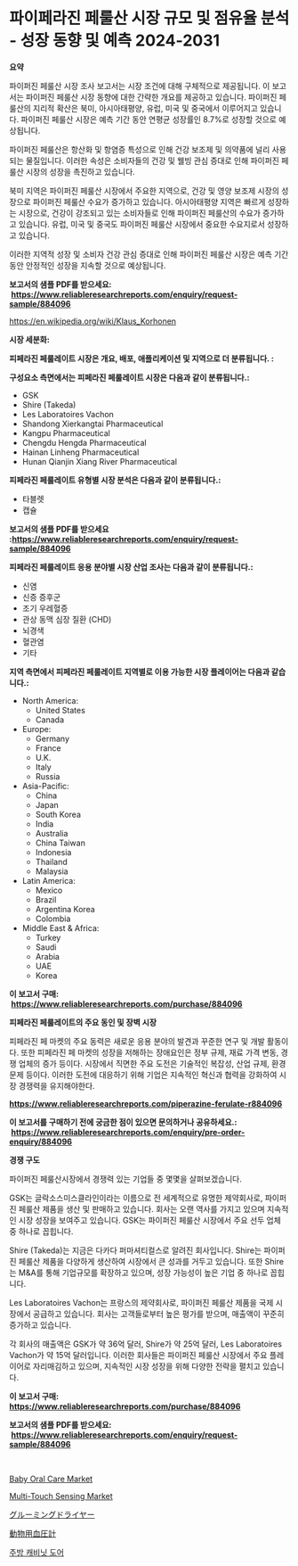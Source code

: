 <p><h1>파이페라진 페룰산 시장 규모 및 점유율 분석 - 성장 동향 및 예측 2024-2031</h1></p><p><strong>요약</strong></p>
<p><p>파이퍼진 페룰산 시장 조사 보고서는 시장 조건에 대해 구체적으로 제공됩니다. 이 보고서는 파이퍼진 페룰산 시장 동향에 대한 간략한 개요를 제공하고 있습니다. 파이퍼진 페룰산의 지리적 확산은 북미, 아시아태평양, 유럽, 미국 및 중국에서 이루어지고 있습니다. 파이퍼진 페룰산 시장은 예측 기간 동안 연평균 성장률인 8.7%로 성장할 것으로 예상됩니다.</p><p>파이퍼진 페룰산은 항산화 및 항염증 특성으로 인해 건강 보조제 및 의약품에 널리 사용되는 물질입니다. 이러한 속성은 소비자들의 건강 및 웰빙 관심 증대로 인해 파이퍼진 페룰산 시장의 성장을 촉진하고 있습니다.</p><p>북미 지역은 파이퍼진 페룰산 시장에서 주요한 지역으로, 건강 및 영양 보조제 시장의 성장으로 파이퍼진 페룰산 수요가 증가하고 있습니다. 아시아태평양 지역은 빠르게 성장하는 시장으로, 건강이 강조되고 있는 소비자들로 인해 파이퍼진 페룰산의 수요가 증가하고 있습니다. 유럽, 미국 및 중국도 파이퍼진 페룰산 시장에서 중요한 수요지로서 성장하고 있습니다.</p><p>이러한 지역적 성장 및 소비자 건강 관심 증대로 인해 파이퍼진 페룰산 시장은 예측 기간 동안 안정적인 성장을 지속할 것으로 예상됩니다.</p></p>
<p><strong>보고서의 샘플 PDF를 받으세요: &nbsp;<a href="https://www.reliableresearchreports.com/enquiry/request-sample/884096">https://www.reliableresearchreports.com/enquiry/request-sample/884096</a></strong></p>
<p><a href="https://en.wikipedia.org/wiki/Klaus_Korhonen">https://en.wikipedia.org/wiki/Klaus_Korhonen</a></p>
<p><strong>시장 세분화:</strong></p>
<p><strong> 피페라진 페룰레이트 시장은 개요, 배포, 애플리케이션 및 지역으로 더 분류됩니다. :</strong></p>
<p><strong>구성요소 측면에서는 피페라진 페룰레이트 시장은 다음과 같이 분류됩니다.:</strong></p>
<p><ul><li>GSK</li><li>Shire (Takeda)</li><li>Les Laboratoires Vachon</li><li>Shandong Xierkangtai Pharmaceutical</li><li>Kangpu Pharmaceutical</li><li>Chengdu Hengda Pharmaceutical</li><li>Hainan Linheng Pharmaceutical</li><li>Hunan Qianjin Xiang River Pharmaceutical</li></ul></p>
<p><strong> 피페라진 페룰레이트 유형별 시장 분석은 다음과 같이 분류됩니다.:</strong></p>
<p><ul><li>타블렛</li><li>캡슐</li></ul></p>
<p><strong>보고서의 샘플 PDF를 받으세요 :<a href="https://www.reliableresearchreports.com/enquiry/request-sample/884096">https://www.reliableresearchreports.com/enquiry/request-sample/884096</a></strong></p>
<p><strong> 피페라진 페룰레이트 응용 분야별 시장 산업 조사는 다음과 같이 분류됩니다.:</strong></p>
<p><ul><li>신염</li><li>신증 증후군</li><li>조기 우레혈증</li><li>관상 동맥 심장 질환 (CHD)</li><li>뇌경색</li><li>혈관염</li><li>기타</li></ul></p>
<p><strong>지역 측면에서 피페라진 페룰레이트 지역별로 이용 가능한 시장 플레이어는 다음과 같습니다.:</strong></p>
<p><ul>
    <li>
        North America:
        <ul>
            <li>United States</li>
            <li>Canada</li>
        </ul>
    </li>
    <li>
        Europe:
        <ul>
            <li>Germany</li>
            <li>France</li>
            <li>U.K.</li>
            <li>Italy</li>
            <li>Russia</li>
        </ul>
    </li>
    <li>
        Asia-Pacific:
        <ul>
            <li>China</li>
            <li>Japan</li>
            <li>South Korea</li>
            <li>India</li>
            <li>Australia</li>
            <li>China Taiwan</li>
            <li>Indonesia</li>
            <li>Thailand</li>
            <li>Malaysia</li>
        </ul>
    </li>
    <li>
        Latin America:
        <ul>
            <li>Mexico</li>
            <li>Brazil</li>
            <li>Argentina Korea</li>
            <li>Colombia</li>
        </ul>
    </li>
    <li>
        Middle East & Africa:
        <ul>
            <li>Turkey</li>
            <li>Saudi</li>
            <li>Arabia</li>
            <li>UAE</li>
            <li>Korea</li>
        </ul>
    </li>
    </ul></p>
<p><strong>이 보고서 구매: &nbsp;<a href="https://www.reliableresearchreports.com/purchase/884096">https://www.reliableresearchreports.com/purchase/884096</a></strong></p>
<p><strong>피페라진 페룰레이트의 주요 동인 및 장벽 시장</strong></p>
<p><p>피페라진 페 마켓의 주요 동력은 새로운 응용 분야의 발견과 꾸준한 연구 및 개발 활동이다. 또한 피페라진 페 마켓의 성장을 저해하는 장애요인은 정부 규제, 재료 가격 변동, 경쟁 업체의 증가 등이다. 시장에서 직면한 주요 도전은 기술적인 복잡성, 산업 규제, 환경 문제 등이다. 이러한 도전에 대응하기 위해 기업은 지속적인 혁신과 협력을 강화하여 시장 경쟁력을 유지해야한다.</p></p>
<p><strong><a href="https://www.reliableresearchreports.com/piperazine-ferulate-r884096">https://www.reliableresearchreports.com/piperazine-ferulate-r884096</a></strong></p>
<p><strong>이 보고서를 구매하기 전에 궁금한 점이 있으면 문의하거나 공유하세요.: &nbsp;<a href="https://www.reliableresearchreports.com/enquiry/pre-order-enquiry/884096">https://www.reliableresearchreports.com/enquiry/pre-order-enquiry/884096</a></strong></p>
<p><strong>경쟁 구도</strong></p>
<p><p>파이퍼진 페룰산시장에서 경쟁력 있는 기업들 중 몇몇을 살펴보겠습니다. </p><p>GSK는 글락소스미스클라인이라는 이름으로 전 세계적으로 유명한 제약회사로, 파이퍼진 페룰산 제품을 생산 및 판매하고 있습니다. 회사는 오랜 역사를 가지고 있으며 지속적인 시장 성장을 보여주고 있습니다. GSK는 파이퍼진 페룰산 시장에서 주요 선두 업체 중 하나로 꼽힙니다.</p><p>Shire (Takeda)는 지금은 다카다 퍼마셔티컬스로 알려진 회사입니다. Shire는 파이퍼진 페룰산 제품을 다양하게 생산하여 시장에서 큰 성과를 거두고 있습니다. 또한 Shire는 M&A를 통해 기업규모를 확장하고 있으며, 성장 가능성이 높은 기업 중 하나로 꼽힙니다.</p><p>Les Laboratoires Vachon는 프랑스의 제약회사로, 파이퍼진 페룰산 제품을 국제 시장에서 공급하고 있습니다. 회사는 고객들로부터 높은 평가를 받으며, 매출액이 꾸준히 증가하고 있습니다.</p><p>각 회사의 매출액은 GSK가 약 36억 달러, Shire가 약 25억 달러, Les Laboratoires Vachon가 약 15억 달러입니다. 이러한 회사들은 파이퍼진 페룰산 시장에서 주요 플레이어로 자리매김하고 있으며, 지속적인 시장 성장을 위해 다양한 전략을 펼치고 있습니다.</p></p>
<p><strong>이 보고서 구매: &nbsp; <a href="https://www.reliableresearchreports.com/purchase/884096">https://www.reliableresearchreports.com/purchase/884096</a></strong></p>
<p><strong>보고서의 샘플 PDF를 받으세요: &nbsp;<a href="https://www.reliableresearchreports.com/enquiry/request-sample/884096">https://www.reliableresearchreports.com/enquiry/request-sample/884096</a></strong><strong></strong></p>
<p>&nbsp;</p>
<p><p><a href="https://issuu.com/reportprime-2/docs/baby-oral-care-market-size-2030.pptx">Baby Oral Care Market</a></p><p><a href="https://github.com/vanielleho/Market-Research-Report-List-1/blob/main/multi-touch-sensing-market.md">Multi-Touch Sensing Market</a></p><p><a href="https://github.com/RandallRunte2023/Market-Research-Report-List-2/blob/main/7987167185855.md">グルーミングドライヤー</a></p><p><a href="https://github.com/DanykaKilback/Market-Research-Report-List-2/blob/main/5861397185856.md">動物用血圧計</a></p><p><a href="https://github.com/LuckeyCorbin/Market-Research-Report-List-1/blob/main/84549651202.md">주방 캐비닛 도어</a></p></p>